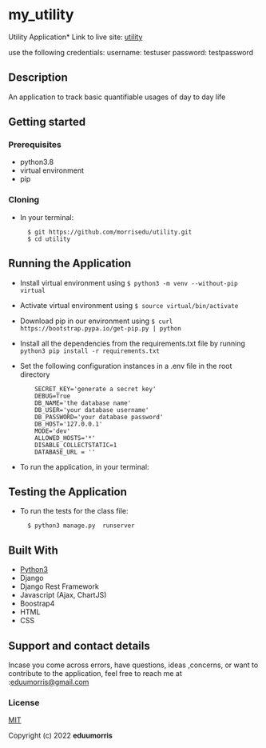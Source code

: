 # my_utility
Utility Application* Link to live site: [utility](https://utils-staging.herokuapp.com/)

use the following credentials:
    username: testuser
    password: testpassword

## Description
An application to track basic quantifiable usages of day to day life

## Getting started

### Prerequisites
* python3.8
* virtual environment
* pip

### Cloning
* In your terminal:
        
        $ git https://github.com/morrisedu/utility.git
        $ cd utility

## Running the Application
* Install virtual environment using `$ python3 -m venv --without-pip virtual`
* Activate virtual environment using `$ source virtual/bin/activate`
* Download pip in our environment using `$ curl https://bootstrap.pypa.io/get-pip.py | python`
* Install all the dependencies from the requirements.txt file by running `python3 pip install -r requirements.txt`

* Set the following configuration instances in a .env file in the root directory
    ```env
        SECRET_KEY='generate a secret key'
        DEBUG=True
        DB_NAME='the database name'
        DB_USER='your database username'
        DB_PASSWORD='your database password'
        DB_HOST='127.0.0.1'
        MODE='dev'
        ALLOWED_HOSTS='*'
        DISABLE_COLLECTSTATIC=1
        DATABASE_URL = ''
    ```
* To run the application, in your terminal:

        
        
## Testing the Application
* To run the tests for the class file:

        $ python3 manage.py  runserver
        
        
## Built With

* [Python3](https://docs.python.org/3/)
* Django
* Django Rest Framework
* Javascript (Ajax, ChartJS)
* Boostrap4
* HTML
* CSS


## Support and contact details
 Incase you come across errors, have questions, ideas ,concerns, or want to contribute to the application, feel free to reach me at :eduumorris@gmail.com

### License
[MIT](https://github.com/sawe-daisy/findjobo/blob/master/LICENSE)

Copyright (c) 2022 **eduumorris**


